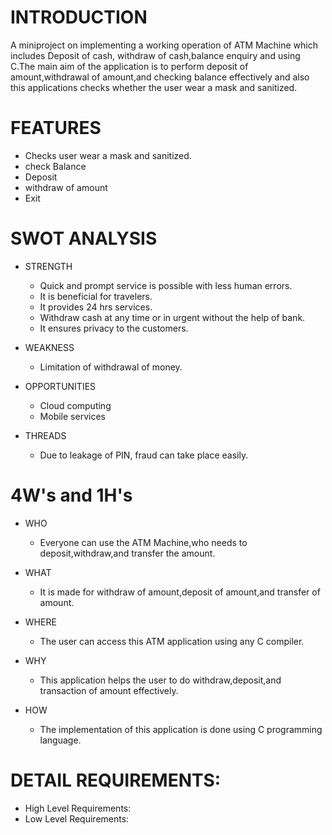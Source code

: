 # INTRODUCTION
A miniproject on implementing a working operation of ATM Machine which includes Deposit of cash, withdraw of cash,balance enquiry and using C.The main aim of the application is to perform deposit of amount,withdrawal of amount,and checking balance effectively and also this applications checks whether the user wear a mask and sanitized. 

# FEATURES
- Checks user wear a mask and sanitized.
- check Balance
- Deposit
- withdraw of amount
- Exit

# SWOT ANALYSIS
- STRENGTH
  - Quick and prompt service is possible with less human errors.
  - It is beneficial for travelers.
  - It provides 24 hrs services.
  - Withdraw cash at any time or in urgent without the help of bank.
  - It ensures privacy to the customers.

- WEAKNESS
  - Limitation of withdrawal of money.

- OPPORTUNITIES
  - Cloud computing
  - Mobile services

- THREADS
  - Due to leakage of PIN, fraud can take place easily.

# 4W's and 1H's
- WHO
  - Everyone can use the ATM Machine,who needs to deposit,withdraw,and transfer the amount.

- WHAT
  - It is made for withdraw of amount,deposit of amount,and transfer of amount.

- WHERE
  - The user can access this ATM application using any C compiler.

- WHY
  - This application helps the user to do withdraw,deposit,and transaction of amount effectively.

- HOW
  - The implementation of this application is done using C programming language.

# DETAIL REQUIREMENTS:
- High Level Requirements:
- Low Level Requirements:
